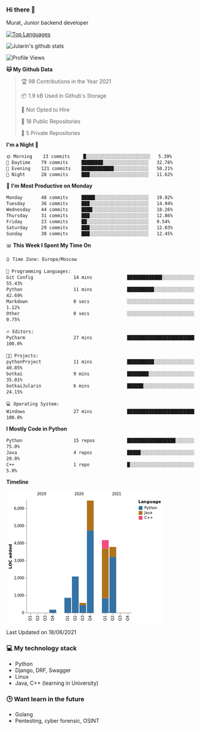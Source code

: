 ### Hi there 👋

Murat, Junior backend developer

[![Top Languages](https://github-readme-stats.vercel.app/api/top-langs/?username=Jularin&layout=compact)]()

![Jularin's github stats](https://github-readme-stats.vercel.app/api?username=Jularin&show_icons=true&include_all_commits=true&count_private=true)

<!--START_SECTION:waka-->
![Profile Views](http://img.shields.io/badge/Profile%20Views-4-blue)

**🐱 My Github Data** 

> 🏆 98 Contributions in the Year 2021
 > 
> 📦 1.9 kB Used in Github's Storage 
 > 
> 🚫 Not Opted to Hire
 > 
> 📜 18 Public Repositories 
 > 
> 🔑 5 Private Repositories  
 > 
**I'm a Night 🦉** 

```text
🌞 Morning    13 commits     █░░░░░░░░░░░░░░░░░░░░░░░░   5.39% 
🌆 Daytime    79 commits     ████████░░░░░░░░░░░░░░░░░   32.78% 
🌃 Evening    121 commits    ████████████░░░░░░░░░░░░░   50.21% 
🌙 Night      28 commits     ███░░░░░░░░░░░░░░░░░░░░░░   11.62%

```
📅 **I'm Most Productive on Monday** 

```text
Monday       48 commits     █████░░░░░░░░░░░░░░░░░░░░   19.92% 
Tuesday      36 commits     ███░░░░░░░░░░░░░░░░░░░░░░   14.94% 
Wednesday    44 commits     ████░░░░░░░░░░░░░░░░░░░░░   18.26% 
Thursday     31 commits     ███░░░░░░░░░░░░░░░░░░░░░░   12.86% 
Friday       23 commits     ██░░░░░░░░░░░░░░░░░░░░░░░   9.54% 
Saturday     29 commits     ███░░░░░░░░░░░░░░░░░░░░░░   12.03% 
Sunday       30 commits     ███░░░░░░░░░░░░░░░░░░░░░░   12.45%

```


📊 **This Week I Spent My Time On** 

```text
⌚︎ Time Zone: Europe/Moscow

💬 Programming Languages: 
Git Config               14 mins             █████████████░░░░░░░░░░░░   55.43% 
Python                   11 mins             ██████████░░░░░░░░░░░░░░░   42.69% 
Markdown                 0 secs              ░░░░░░░░░░░░░░░░░░░░░░░░░   1.12% 
Other                    0 secs              ░░░░░░░░░░░░░░░░░░░░░░░░░   0.75%

🔥 Editors: 
PyCharm                  27 mins             █████████████████████████   100.0%

🐱‍💻 Projects: 
pythonProject            11 mins             ██████████░░░░░░░░░░░░░░░   40.85% 
botkai                   9 mins              ████████░░░░░░░░░░░░░░░░░   35.01% 
botkaiJularin            6 mins              ██████░░░░░░░░░░░░░░░░░░░   24.15%

💻 Operating System: 
Windows                  27 mins             █████████████████████████   100.0%

```

**I Mostly Code in Python** 

```text
Python                   15 repos            ██████████████████░░░░░░░   75.0% 
Java                     4 repos             █████░░░░░░░░░░░░░░░░░░░░   20.0% 
C++                      1 repo              █░░░░░░░░░░░░░░░░░░░░░░░░   5.0%

```


**Timeline**

![Chart not found](https://raw.githubusercontent.com/Jularin/Jularin/main/charts/bar_graph.png) 


 Last Updated on 18/06/2021
<!--END_SECTION:waka-->

### 💻 My technology stack
 - Python
 - Django, DRF, Swagger
 - Linux 
 - Java, C++ (learning in University)

### 🕒 Want learn in the future
 - Golang
 - Pentesting, cyber forensic, OSINT
